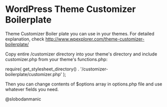 WordPress Theme Customizer Boilerplate
=================================================

Theme Customizer Boiler plate you can use in your themes. For detailed explanation, check http://www.wpexplorer.com/theme-customizer-boilerplate/

Copy entire /customizer directory into your theme's directory and include customizer.php from your theme's functions.php:

require( get_stylesheet_directory() . '/customizer-boilerplate/customizer.php' );

Then you can change contents of $options array in options.php file and use whatever fields you need.

@slobodanmanic